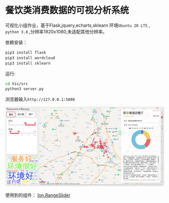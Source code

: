 # 餐饮类消费数据的可视分析系统

可视化小组作业，基于Flask,jquery,echarts,sklearn  环境` Ubuntu 20 LTS ` , ` python 3.8 ` ,分辨率1920x1080,未适配其他分辨率。 


依赖安装：
```bash
pip3 install flask
pip3 install wordcloud
pip3 install sklearn
```

运行:
```bash
cd Vis/src
python3 server.py
```
浏览器输入` http://127.0.0.1:5000 `


![wip](res/wip.png)

使用到的组件：
[Ion.RangeSlider](https://github.com/IonDen/ion.rangeSlider)